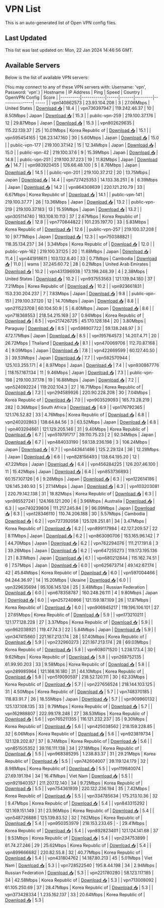 # VPN List

This is an auto-generated list of Open VPN config files.

## Last Updated

This list was last updated on: Mon, 22 Jan 2024 14:46:56 GMT.

## Available Servers

Below is the list of available VPN servers:

(You may connect to any of these VPN servers with: Username: 'vpn', Password: 'vpn'.)
| Hostname | IP Address | Ping | Speed | Country | OpenVPN Config | Score |
|----------|------------|------|-------|---------|----------------| ----- |
| vpn140862573 | 23.93.104.208 | 3 | 27.06Mbps | United States | [Download 📥](./configs/server_0_US.ovpn) | 18.4 |
| vpn736397947 | 119.242.46.37 | 10 | 8.50Mbps | Japan | [Download 📥](./configs/server_1_JP.ovpn) | 15.3 |
| public-vpn-259 | 219.100.37.176 | 12 | 29.87Mbps | Japan | [Download 📥](./configs/server_2_JP.ovpn) | 15.3 |
| vpn802629635 | 115.22.139.37 | 25 | 10.01Mbps | Korea Republic of | [Download 📥](./configs/server_3_KR.ovpn) | 15.1 |
| vpn595454165 | 126.23.147.160 | 30 | 5.60Mbps | Japan | [Download 📥](./configs/server_4_JP.ovpn) | 15.0 |
| public-vpn-177 | 219.100.37.142 | 15 | 12.34Mbps | Japan | [Download 📥](./configs/server_5_JP.ovpn) | 15.0 |
| public-vpn-42 | 219.100.37.6 | 9 | 15.39Mbps | Japan | [Download 📥](./configs/server_6_JP.ovpn) | 14.8 |
| public-vpn-251 | 219.100.37.223 | 19 | 11.82Mbps | Japan | [Download 📥](./configs/server_7_JP.ovpn) | 14.7 |
| vpn983920455 | 126.66.48.100 | 5 | 8.78Mbps | Japan | [Download 📥](./configs/server_8_JP.ovpn) | 14.5 |
| public-vpn-201 | 219.100.37.212 | 20 | 13.75Mbps | Japan | [Download 📥](./configs/server_9_JP.ovpn) | 14.4 |
| vpn727425353 | 14.133.38.251 | 8 | 6.39Mbps | Japan | [Download 📥](./configs/server_10_JP.ovpn) | 14.2 |
| vpn864308639 | 220.121.210.79 | 33 | 6.67Mbps | Korea Republic of | [Download 📥](./configs/server_11_KR.ovpn) | 14.1 |
| public-vpn-141 | 219.100.37.77 | 26 | 13.36Mbps | Japan | [Download 📥](./configs/server_12_JP.ovpn) | 13.2 |
| public-vpn-219 | 219.100.37.183 | 13 | 15.59Mbps | Japan | [Download 📥](./configs/server_13_JP.ovpn) | 13.2 |
| vpn305114740 | 183.108.10.113 | 37 | 2.67Mbps | Korea Republic of | [Download 📥](./configs/server_14_KR.ovpn) | 12.8 |
| vpn770844822 | 101.235.197.70 | 33 | 5.83Mbps | Korea Republic of | [Download 📥](./configs/server_15_KR.ovpn) | 12.6 |
| public-vpn-257 | 219.100.37.208 | 10 | 97.71Mbps | Japan | [Download 📥](./configs/server_16_JP.ovpn) | 12.3 |
| vpn750388821 | 118.35.134.237 | 34 | 3.34Mbps | Korea Republic of | [Download 📥](./configs/server_17_KR.ovpn) | 12.0 |
| public-vpn-162 | 219.100.37.125 | 20 | 11.88Mbps | Japan | [Download 📥](./configs/server_18_JP.ovpn) | 11.4 |
| vpn441918611 | 103.132.8.40 | 33 | 0.71Mbps | Cambodia | [Download 📥](./configs/server_19_KH.ovpn) | 11.0 |
| wams | 37.245.60.72 | 28 | 0.21Mbps | United Arab Emirates | [Download 📥](./configs/server_20_AE.ovpn) | 10.2 |
| vpn431396938 | 173.198.248.39 | 4 | 2.38Mbps | United States | [Download 📥](./configs/server_21_US.ovpn) | 10.2 |
| vpn937553563 | 121.139.94.180 | 37 | 7.21Mbps | Korea Republic of | [Download 📥](./configs/server_22_KR.ovpn) | 10.2 |
| vpn923661831 | 153.230.204.237 | 7 | 7.83Mbps | Japan | [Download 📥](./configs/server_23_JP.ovpn) | 9.8 |
| public-vpn-151 | 219.100.37.120 | 12 | 14.70Mbps | Japan | [Download 📥](./configs/server_24_JP.ovpn) | 8.8 |
| vpn211523708 | 60.104.50.9 | 5 | 6.40Mbps | Japan | [Download 📥](./configs/server_25_JP.ovpn) | 8.6 |
| vpn718368553 | 218.54.215.169 | 37 | 0.94Mbps | Korea Republic of | [Download 📥](./configs/server_26_KR.ovpn) | 8.5 |
| vpn217426725 | 45.170.128.184 | 20 | 3.80Mbps | Paraguay | [Download 📥](./configs/server_27_PY.ovpn) | 8.5 |
| vpn598907722 | 59.138.248.97 | 3 | 472.17Mbps | Japan | [Download 📥](./configs/server_28_JP.ovpn) | 8.5 |
| vpn195764573 | 14.207.4.71 | 20 | 26.72Mbps | Thailand | [Download 📥](./configs/server_29_TH.ovpn) | 8.1 |
| vpn470069706 | 112.70.87.168 | 4 | 9.09Mbps | Japan | [Download 📥](./configs/server_30_JP.ovpn) | 7.8 |
| vpn422669599 | 60.127.40.50 | 3 | 39.53Mbps | Japan | [Download 📥](./configs/server_31_JP.ovpn) | 7.7 |
| vpn582570944 | 125.103.255.171 | 4 | 8.97Mbps | Japan | [Download 📥](./configs/server_32_JP.ovpn) | 7.4 |
| vpn930867776 | 118.157.167.134 | 11 | 9.46Mbps | Japan | [Download 📥](./configs/server_33_JP.ovpn) | 7.3 |
| public-vpn-198 | 219.100.37.178 | 19 | 16.88Mbps | Japan | [Download 📥](./configs/server_34_JP.ovpn) | 7.2 |
| vpn524092224 | 119.202.104.3 | 27 | 16.71Mbps | Korea Republic of | [Download 📥](./configs/server_35_KR.ovpn) | 7.2 |
| vpn294589926 | 220.90.228.208 | 30 | 7.04Mbps | Korea Republic of | [Download 📥](./configs/server_36_KR.ovpn) | 7.0 |
| vpn903529093 | 165.73.28.219 | 282 | 0.36Mbps | South Africa | [Download 📥](./configs/server_37_ZA.ovpn) | 6.9 |
| vpn176792365 | 121.176.52.82 | 33 | 4.76Mbps | Korea Republic of | [Download 📥](./configs/server_38_KR.ovpn) | 6.8 |
| vpn240202863 | 138.64.84.56 | 3 | 63.52Mbps | Japan | [Download 📥](./configs/server_39_JP.ovpn) | 6.8 |
| vpn403294661 | 121.129.205.146 | 31 | 9.40Mbps | Korea Republic of | [Download 📥](./configs/server_40_KR.ovpn) | 6.7 |
| vpn519791717 | 39.110.75.23 | 2 | 92.34Mbps | Japan | [Download 📥](./configs/server_41_JP.ovpn) | 6.7 |
| vpn484033190 | 59.138.236.198 | 3 | 106.24Mbps | Japan | [Download 📥](./configs/server_42_JP.ovpn) | 6.7 |
| vpn443641486 | 125.2.29.124 | 36 | 12.28Mbps | Japan | [Download 📥](./configs/server_43_JP.ovpn) | 6.6 |
| vpn828156493 | 138.64.195.20 | 12 | 47.22Mbps | Japan | [Download 📥](./configs/server_44_JP.ovpn) | 6.4 |
| vpn456284225 | 126.207.46.100 | 11 | 15.42Mbps | Japan | [Download 📥](./configs/server_45_JP.ovpn) | 6.4 |
| vpn853736893 | 60.157.107.126 | 6 | 9.28Mbps | Japan | [Download 📥](./configs/server_46_JP.ovpn) | 6.3 |
| vpn122614186 | 126.145.240.93 | 5 | 27.14Mbps | Japan | [Download 📥](./configs/server_47_JP.ovpn) | 6.3 |
| vpn103203081 | 220.79.142.138 | 31 | 18.82Mbps | Korea Republic of | [Download 📥](./configs/server_48_KR.ovpn) | 6.3 |
| vpn985527241 | 124.168.121.200 | 6 | 3.96Mbps | Australia | [Download 📥](./configs/server_49_AU.ovpn) | 6.3 |
| vpn740239606 | 111.217.245.84 | 9 | 96.09Mbps | Japan | [Download 📥](./configs/server_50_JP.ovpn) | 6.3 |
| vpn128346110 | 110.74.206.188 | 30 | 5.57Mbps | Cambodia | [Download 📥](./configs/server_51_KH.ovpn) | 6.2 |
| vpn727392058 | 125.128.251.81 | 34 | 3.47Mbps | Korea Republic of | [Download 📥](./configs/server_52_KR.ovpn) | 6.2 |
| vpn899117984 | 42.127.209.57 | 22 | 8.11Mbps | Japan | [Download 📥](./configs/server_53_JP.ovpn) | 6.2 |
| vpn863090706 | 153.165.96.142 | 7 | 44.70Mbps | Japan | [Download 📥](./configs/server_54_JP.ovpn) | 6.2 |
| vpn762294076 | 111.217.191.8 | 3 | 39.26Mbps | Japan | [Download 📥](./configs/server_55_JP.ovpn) | 6.2 |
| vpn647255273 | 119.173.195.136 | 21 | 8.31Mbps | Japan | [Download 📥](./configs/server_56_JP.ovpn) | 6.1 |
| vpn680212844 | 115.162.74.51 | 6 | 7.57Mbps | Japan | [Download 📥](./configs/server_57_JP.ovpn) | 6.0 |
| vpn625673714 | 49.142.67.174 | 42 | 45.84Mbps | Korea Republic of | [Download 📥](./configs/server_58_KR.ovpn) | 6.0 |
| vpn597004466 | 94.244.36.97 | 14 | 15.20Mbps | Ukraine | [Download 📥](./configs/server_59_UA.ovpn) | 6.0 |
| vpn329635694 | 95.106.145.124 | 25 | 3.48Mbps | Russian Federation | [Download 📥](./configs/server_60_RU.ovpn) | 6.0 |
| vpn678358787 | 160.248.26.111 | 4 | 9.80Mbps | Japan | [Download 📥](./configs/server_61_JP.ovpn) | 6.0 |
| vpn257240866 | 121.159.187.109 | 26 | 17.87Mbps | Korea Republic of | [Download 📥](./configs/server_62_KR.ovpn) | 6.0 |
| vpn906945217 | 119.196.106.101 | 27 | 27.65Mbps | Korea Republic of | [Download 📥](./configs/server_63_KR.ovpn) | 5.9 |
| vpn173210211 | 121.177.128.228 | 27 | 3.37Mbps | Korea Republic of | [Download 📥](./configs/server_64_KR.ovpn) | 5.9 |
| vpn962038921 | 119.47.74.3 | 22 | 5.84Mbps | Japan | [Download 📥](./configs/server_65_JP.ovpn) | 5.9 |
| vpn347415860 | 221.167.213.174 | 28 | 57.40Mbps | Korea Republic of | [Download 📥](./configs/server_66_KR.ovpn) | 5.9 |
| vpn232960273 | 221.167.213.174 | 28 | 69.03Mbps | Korea Republic of | [Download 📥](./configs/server_67_KR.ovpn) | 5.8 |
| vpn608071520 | 1.238.173.4 | 30 | 9.62Mbps | Korea Republic of | [Download 📥](./configs/server_68_KR.ovpn) | 5.8 |
| vpn268752135 | 61.99.90.203 | 33 | 9.58Mbps | Korea Republic of | [Download 📥](./configs/server_69_KR.ovpn) | 5.8 |
| vpn289985964 | 121.168.16.180 | 31 | 44.10Mbps | Korea Republic of | [Download 📥](./configs/server_70_KR.ovpn) | 5.8 |
| vpn519090597 | 218.52.120.111 | 30 | 62.33Mbps | Korea Republic of | [Download 📥](./configs/server_71_KR.ovpn) | 5.7 |
| vpn227656524 | 218.144.103.125 | 31 | 4.50Mbps | Korea Republic of | [Download 📥](./configs/server_72_KR.ovpn) | 5.7 |
| vpn748370185 | 118.83.91.7 | 26 | 18.55Mbps | Japan | [Download 📥](./configs/server_73_JP.ovpn) | 5.7 |
| vpn909960132 | 125.137.108.135 | 33 | 9.79Mbps | Korea Republic of | [Download 📥](./configs/server_74_KR.ovpn) | 5.7 |
| vpn162988807 | 222.99.178.248 | 27 | 38.53Mbps | Korea Republic of | [Download 📥](./configs/server_75_KR.ovpn) | 5.6 |
| vpn765211355 | 116.121.232.237 | 35 | 9.30Mbps | Korea Republic of | [Download 📥](./configs/server_76_KR.ovpn) | 5.6 |
| vpn425038562 | 218.159.228.85 | 32 | 6.06Mbps | Korea Republic of | [Download 📥](./configs/server_77_KR.ovpn) | 5.6 |
| vpn923819734 | 121.128.202.87 | 37 | 8.74Mbps | Korea Republic of | [Download 📥](./configs/server_78_KR.ovpn) | 5.6 |
| vpn851505352 | 39.116.111.138 | 34 | 27.18Mbps | Korea Republic of | [Download 📥](./configs/server_79_KR.ovpn) | 5.5 |
| vpn968385295 | 1.238.83.37 | 31 | 29.21Mbps | Korea Republic of | [Download 📥](./configs/server_80_KR.ovpn) | 5.5 |
| vpn742604007 | 39.119.124.179 | 32 | 8.98Mbps | Korea Republic of | [Download 📥](./configs/server_81_KR.ovpn) | 5.5 |
| vpn119840074 | 27.69.191.194 | 34 | 16.41Mbps | Viet Nam | [Download 📥](./configs/server_82_VN.ovpn) | 5.5 |
| vpn921940357 | 211.207.12.140 | 34 | 9.72Mbps | Korea Republic of | [Download 📥](./configs/server_83_KR.ovpn) | 5.5 |
| vpn754361939 | 220.122.236.194 | 35 | 7.42Mbps | Korea Republic of | [Download 📥](./configs/server_84_KR.ovpn) | 5.5 |
| vpn334785634 | 175.213.10.36 | 32 | 9.47Mbps | Korea Republic of | [Download 📥](./configs/server_85_KR.ovpn) | 5.4 |
| vpn843315292 | 121.169.151.149 | 31 | 23.96Mbps | Korea Republic of | [Download 📥](./configs/server_86_KR.ovpn) | 5.4 |
| vpn548726886 | 125.139.83.52 | 32 | 7.62Mbps | Korea Republic of | [Download 📥](./configs/server_87_KR.ovpn) | 5.4 |
| vpn950353979 | 218.153.233.65 | - | 29.41Mbps | Korea Republic of | [Download 📥](./configs/server_88_KR.ovpn) | 5.4 |
| vpn892823401 | 121.124.141.68 | 37 | 9.53Mbps | Korea Republic of | [Download 📥](./configs/server_89_KR.ovpn) | 5.4 |
| vpn234753899 | 61.74.27.246 | 29 | 25.62Mbps | Korea Republic of | [Download 📥](./configs/server_90_KR.ovpn) | 5.4 |
| vpn899666682 | 220.82.55.8 | 32 | 40.77Mbps | Korea Republic of | [Download 📥](./configs/server_91_KR.ovpn) | 5.4 |
| vpn431804762 | 14.187.80.213 | 45 | 5.01Mbps | Viet Nam | [Download 📥](./configs/server_92_VN.ovpn) | 5.3 |
| vpn728522540 | 195.8.44.198 | 34 | 2.94Mbps | Russian Federation | [Download 📥](./configs/server_93_RU.ovpn) | 5.3 |
| vpn221780280 | 58.123.117.185 | 34 | 42.58Mbps | Korea Republic of | [Download 📥](./configs/server_94_KR.ovpn) | 5.3 |
| vpn713008092 | 61.105.250.69 | 37 | 28.47Mbps | Korea Republic of | [Download 📥](./configs/server_95_KR.ovpn) | 5.3 |
| vpn373428334 | 1.235.162.137 | 33 | 20.64Mbps | Korea Republic of | [Download 📥](./configs/server_96_KR.ovpn) | 5.3 |
